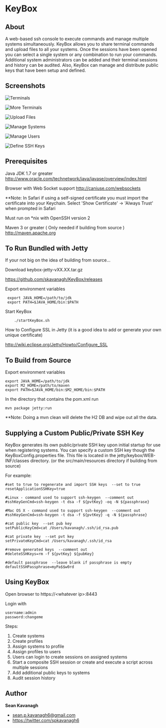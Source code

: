KeyBox
======

About
-----
A web-based ssh console to execute commands and manage multiple systems
simultaneously. KeyBox allows you to share terminal commands and upload files to
all your systems. Once the sessions have been opened you can select a single
system or any combination to run your commands.  Additional system
administrators can be added and their terminal sessions and history can be
audited. Also, KeyBox can manage and distribute public keys that have been setup
and defined.

Screenshots
-----------

![Terminals](https://freecode.com/screenshots/64/42/64429c74e1a5b4d9b7d26c490282150a_medium.png)

![More Terminals](https://freecode.com/screenshots/a0/44/a044b3e11cc1af453e8fe5b9731bd6a5_medium.png)

![Upload Files](https://freecode.com/screenshots/e6/76/e676fe542b08188cff1fdbceea15adf4_medium.png)

![Manage Systems](https://freecode.com/screenshots/71/e6/71e6464744ae95d2d03ab5bbe5a576e1_medium.png)

![Manage Users](https://freecode.com/screenshots/c0/a3/c0a3b758c80c3a634e3327f55c4293f2_medium.png)

![Define SSH Keys](https://freecode.com/screenshots/16/f9/16f94a2734f3b509df2dca9efe79cbc5_medium.png)


Prerequisites
-------------
Java JDK 1.7 or greater
http://www.oracle.com/technetwork/java/javase/overview/index.html

Browser with Web Socket support
http://caniuse.com/websockets

**Note: In Safari if using a self-signed certificate you must import the certificate into your Keychain.
Select 'Show Certificate' -> 'Always Trust' when prompted in Safari

Must run on *nix with OpenSSH version 2

Maven 3 or greater  ( Only needed if building from source )
http://maven.apache.org

To Run Bundled with Jetty
------
If your not big on the idea of building from source...

Download keybox-jetty-vXX.XX.tar.gz

https://github.com/skavanagh/KeyBox/releases

Export environment variables

     export JAVA_HOME=/path/to/jdk
     export PATH=$JAVA_HOME/bin:$PATH

Start KeyBox

        ./startKeyBox.sh

How to Configure SSL in Jetty
(it is a good idea to add or generate your own unique certificate)

http://wiki.eclipse.org/Jetty/Howto/Configure_SSL

To Build from Source
------
Export environment variables

    export JAVA_HOME=/path/to/jdk
    export M2_HOME=/path/to/maven
    export PATH=$JAVA_HOME/bin:$M2_HOME/bin:$PATH

In the directory that contains the pom.xml run

	mvn package jetty:run

**Note: Doing a mvn clean will delete the H2 DB and wipe out all the data.

Supplying a Custom Public/Private SSH Key
------
KeyBox generates its own public/private SSH key upon initial startup for use when registering systems.  You can specify a custom SSH key though the KeyBoxConfig.properties file.  This file is located in the jetty/keybox/WEB-INF/classes directory. (or the src/main/resources directory if building from source)

For example:

	#set to true to regenerate and import SSH keys  --set to true
	resetApplicationSSHKey=true
	
	#Linux - command used to support ssh-keygen  --comment out
	#sshKeyGenCmd=ssh-keygen -t dsa -f ${pvtKey} -oq -N ${passphrase}
	
	#Mac OS X - command used to support ssh-keygen  --comment out
	#sshKeyGenCmd=ssh-keygen -t dsa -f ${pvtKey} -q -N ${passphrase}
	
	#cat public key  --set pub key
	setPublicKeyCmd=cat /Users/kavanagh/.ssh/id_rsa.pub
	
	#cat private key  --set pvt key
	setPrivateKeyCmd=cat /Users/kavanagh/.ssh/id_rsa
	
	#remove generated keys  --comment out
	#deleteSSHKeys=rm -f ${pvtKey} ${pubKey}
	
	#default passphrase  --leave blank if passphrase is empty
	defaultSSHPassphrase=myPa$$w0rd

Using KeyBox
------
Open browser to https://\<whatever ip\>:8443

Login with

	username:admin
	password:changeme

Steps:

1. Create systems
2. Create profiles
3. Assign systems to profile
4. Assign profiles to users
5. Users can login to create sessions on assigned systems
6. Start a composite SSH session or create and execute a script across multiple sessions
7. Add additional public keys to systems
8. Audit session history

Author
------
**Sean Kavanagh**

+ sean.p.kavanagh6@gmail.com
+ https://twitter.com/spkavanagh6


